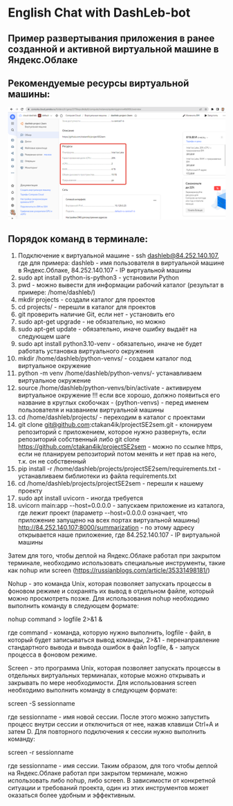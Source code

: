 # English Chat with DashLeb-bot

## Пример развертывания приложения в ранее созданной и активной виртуальной машине в Яндекс.Облаке
## Рекомендуемые ресурсы виртуальной машины:
![Рекомендуемые ресурсы виртуальной машины](https://github.com/ctakan4ik/projectSE2sem/blob/main/%D0%A0%D0%B5%D0%BA%D0%BE%D0%BC%D0%B5%D0%BD%D0%B4%D1%83%D0%B5%D0%BC%D1%8B%D0%B5%20%D1%80%D0%B5%D1%81%D1%83%D1%80%D1%81%D1%8B%20%D0%B2%D0%B8%D1%80%D1%82%D1%83%D0%B0%D0%BB%D1%8C%D0%BD%D0%BE%D0%B9%20%D0%BC%D0%B0%D1%88%D0%B8%D0%BD%D1%8B.png)
## Порядок команд в терминале: 
1. Подключение к виртуальной машине - ssh dashleb@84.252.140.107, где для примера: dashleb - имя пользователя в виртуальной машине в Яндекс.Облаке, 84.252.140.107 - IP виртуальной машины
2. sudo apt install python-is-python3 - установили Python
3. pwd - можно вывести для информации рабочий каталог (результат в примере: /home/dashleb/)
4. mkdir projects - создали каталог для проектов
5. cd projects/ - перешли в каталог для проектов
6. git проверить наличие Git, если нет - установить его
7. sudo apt-get upgrade - не обязательно, но можно
8. sudo apt-get update - обязательно, иначе ошибку выдаёт на следующем шаге
9. sudo apt install python3.10-venv - обязательно, иначе не будет работать установка виртуального окружения
10. mkdir /home/dashleb/python-venvs/ - создаем каталог под виртуальное окружение
11. python -m venv /home/dashleb/python-venvs/- устанавливаем виртуальное окружение
12. source /home/dashleb/python-venvs/bin/activate - активируем виртуальное окружение !!! если все хорошо, должно появиться его название в круглых скобочках - (python-venvs) - перед именем пользователя и названием виртуальной машины
13. cd /home/dashleb/projects/ - переходим в каталог с проектами
14. git clone git@github.com:ctakan4ik/projectSE2sem.git - клонируем репозиторий с приложением, которое нужно развернуть, если репозиторий собственный либо git clone https://github.com/ctakan4ik/projectSE2sem - можно по ссылке https, если не планируем репозиторий потом менять и нет прав на него, т.к. он не собственный
15. pip install -r /home/dashleb/projects/projectSE2sem/requirements.txt - устанавливаем библиотеки из файла requirements.txt
16. cd /home/dashleb/projects/projectSE2sem - перешли к нашему проекту
17. sudo apt install uvicorn - иногда требуется
18. uvicorn main:app --host=0.0.0.0 - запускаем приложение из каталога, где лежит проект (параметр --host=0.0.0.0 означает, что приложение запущено на всех портах виртуальной машины)
http://84.252.140.107:8000/summarization - по этому адресу открывается наше приложение, где 84.252.140.107 - IP виртуальной машины

Затем для того, чтобы деплой на Яндекс.Облаке работал при закрытом терминале, необходимо использовать специальные инструменты, такие как nohup или screen (https://russianblogs.com/article/35331498181/)

Nohup - это команда Unix, которая позволяет запускать процессы в фоновом режиме и сохранять их вывод в отдельном файле, который можно просмотреть позже. Для использования nohup необходимо выполнить команду в следующем формате:


nohup command > logfile 2>&1 &


где command - команда, которую нужно выполнить, logfile - файл, в который будет записываться вывод команды, 2>&1 - перенаправление стандартного вывода и вывода ошибок в файл logfile, & - запуск процесса в фоновом режиме.

Screen - это программа Unix, которая позволяет запускать процессы в отдельных виртуальных терминалах, которые можно открывать и закрывать по мере необходимости. Для использования screen необходимо выполнить команду в следующем формате:


screen -S sessionname


где sessionname - имя новой сессии. После этого можно запустить процесс внутри сессии и отключиться от нее, нажав клавиши Ctrl+A и затем D. Для повторного подключения к сессии нужно выполнить команду:


screen -r sessionname


где sessionname - имя сессии.
Таким образом, для того чтобы деплой на Яндекс.Облаке работал при закрытом терминале, можно использовать либо nohup, либо screen. 
В зависимости от конкретной ситуации и требований проекта, один из этих инструментов может оказаться более удобным и эффективным.
